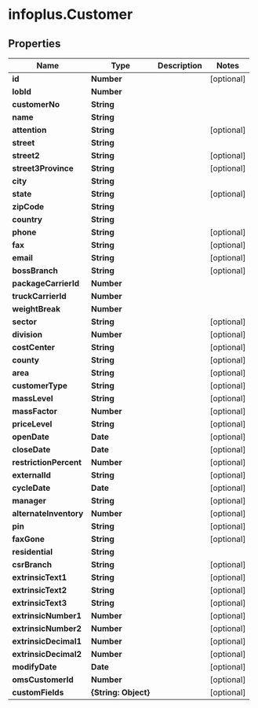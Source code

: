 # infoplus.Customer

## Properties
Name | Type | Description | Notes
------------ | ------------- | ------------- | -------------
**id** | **Number** |  | [optional] 
**lobId** | **Number** |  | 
**customerNo** | **String** |  | 
**name** | **String** |  | 
**attention** | **String** |  | [optional] 
**street** | **String** |  | 
**street2** | **String** |  | [optional] 
**street3Province** | **String** |  | [optional] 
**city** | **String** |  | 
**state** | **String** |  | [optional] 
**zipCode** | **String** |  | 
**country** | **String** |  | 
**phone** | **String** |  | [optional] 
**fax** | **String** |  | [optional] 
**email** | **String** |  | [optional] 
**bossBranch** | **String** |  | [optional] 
**packageCarrierId** | **Number** |  | 
**truckCarrierId** | **Number** |  | 
**weightBreak** | **Number** |  | 
**sector** | **String** |  | [optional] 
**division** | **Number** |  | [optional] 
**costCenter** | **String** |  | [optional] 
**county** | **String** |  | [optional] 
**area** | **String** |  | [optional] 
**customerType** | **String** |  | [optional] 
**massLevel** | **String** |  | [optional] 
**massFactor** | **Number** |  | [optional] 
**priceLevel** | **String** |  | [optional] 
**openDate** | **Date** |  | [optional] 
**closeDate** | **Date** |  | [optional] 
**restrictionPercent** | **Number** |  | [optional] 
**externalId** | **String** |  | [optional] 
**cycleDate** | **Date** |  | [optional] 
**manager** | **String** |  | [optional] 
**alternateInventory** | **Number** |  | [optional] 
**pin** | **String** |  | [optional] 
**faxGone** | **String** |  | [optional] 
**residential** | **String** |  | 
**csrBranch** | **String** |  | [optional] 
**extrinsicText1** | **String** |  | [optional] 
**extrinsicText2** | **String** |  | [optional] 
**extrinsicText3** | **String** |  | [optional] 
**extrinsicNumber1** | **Number** |  | [optional] 
**extrinsicNumber2** | **Number** |  | [optional] 
**extrinsicDecimal1** | **Number** |  | [optional] 
**extrinsicDecimal2** | **Number** |  | [optional] 
**modifyDate** | **Date** |  | [optional] 
**omsCustomerId** | **Number** |  | [optional] 
**customFields** | **{String: Object}** |  | [optional] 


